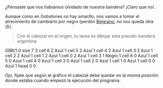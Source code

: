 ¿Pensaste que nos habíamos olvidado de nuestra bandera? ¡Claro que no!. 

Aunque como en Gobstones no hay amarillo, nos vamos a tomar el atrevimiento de cambiarlo por negro (perdón [Belgrano](https://es.wikipedia.org/wiki/Manuel_Belgrano), no nos queda otra :cry:).

> Con el cabezal en el origen, tu tarea es dibujar esta pseudo-bandera argentina:

<gs-board>
  GBB/1.0
    size 7 3
    cell 6 2 Azul 1
    cell 5 2 Azul 1
    cell 4 2 Azul 1
    cell 3 2 Azul 1
    cell 2 2 Azul 1
    cell 1 2 Azul 1
    cell 0 2 Azul 1
    cell 3 1 Negro 1
    cell 6 0 Azul 1
    cell 5 0 Azul 1
    cell 4 0 Azul 1
    cell 3 0 Azul 1
    cell 2 0 Azul 1
    cell 1 0 Azul 1
    cell 0 0 Azul 1
    head 0 0
</gs-board>

Ojo, fijate que según el gráfico el cabezal debe quedar en la misma posición donde estaba cuando empezó la ejecución del programa.
